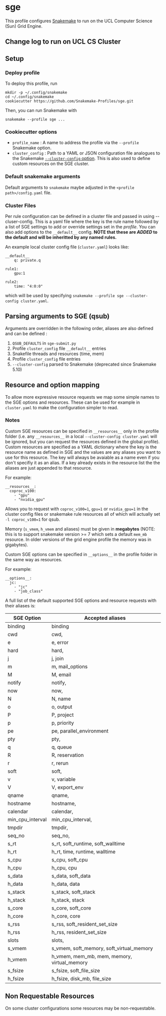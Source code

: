 # sge

This profile configures [Snakemake](https://snakemake.readthedocs.io/en/stable/) to run on the UCL Computer Science (Sun) Grid Engine.

## Change log to run on UCL CS Cluster

## Setup

### Deploy profile

To deploy this profile, run

	mkdir -p ~/.config/snakemake
	cd ~/.config/snakemake
	cookiecutter https://github.com/Snakemake-Profiles/sge.git
  
  
Then, you can run Snakemake with

	snakemake --profile sge ...
  
### Cookiecutter options

* `profile_name` : A name to address the profile via the `--profile` Snakemake option.
* `cluster_config` : Path to a YAML or JSON configuration file analogues to the
  Snakemake [`--cluster-config` option](https://snakemake.readthedocs.io/en/stable/snakefiles/configuration.html#cluster-configuration-deprecated).
  This is also used to define custom resources on the SGE cluster.
  
### Default snakemake arguments
Default arguments to ``snakemake`` maybe adjusted in the ``<profile path>/config.yaml`` file.

### Cluster Files

Per rule configuration can be defined in a cluster file and passed in using --cluser-config. This is a yaml file where the key is the rule name followed by a list of SGE settings to add or override settings set in the _profile_. You can also add options to the `__default__` config. **NOTE that these are _ADDED_ to the default and will be inheritted by any named rules.**

An example local cluster config file (`cluster.yaml`) looks like:

```
__default__
	q: private.q
	
rule1:
	gpu:1
	
rule2:
	time: "4:0:0"
```

which will be used by specifying `snakemake --profile sge --cluster-config cluster.yaml`.

## Parsing arguments to SGE (qsub)
Arguments are overridden in the following order, aliases are also defined and can be defined :

1) `QSUB_DEFAULTS` in `sge-submit.py`
2) Profile `cluster_config` file `__default__` entries
3) Snakefile threads and resources (time, mem)
4) Profile `cluster_config` file <rulename> entries
5) `--cluster-config` parsed to Snakemake (deprecated since Snakemake 5.10)

## Resource and option mapping

To allow more expressive resource requests we map some simple names to the SGE options and resources. These can be used for example in `cluster.yaml` to make the configuration simpler to read.

### Notes

Custom SGE resources can be specified in `__resources__` only in the profile folder (i.e. any `__resources__` in a local `--cluster-config cluster.yaml` will be ignored, but you can request the resources defined in the global profile). Custom resources are specified as a YAML dictionary where the key is the resource name as defined in SGE and the values are any aliases you want to use for this resource. The key will always be avaiable as a name even if you don't specifiy it as an alias. If a key already exists in the resource list the the aliases are just appended to that resource. 

For example:

```
__resources__:
  coproc_v100: 
    - "gpu"
    - "nvidia_gpu"
```

Allows you to request with `coproc_v100=1`, `gpu=1` or `nvidia_gpu=1` in the cluster config files or snakemake rule resources all of which will actually set `-l coproc_v100=1` for qsub.

Memory (`s_vmem`, `h_vmem` and aliases) must be given in **megabytes** (NOTE: this is to support snakemake version >= 7 which sets a default `mem_mb` resource. In older versions of the grid engine profile the memory was in gigabytes).


Custom SGE options can be specified in `__options__` in the profile folder in the same way as resources.  

For example:

```
__options__:
  jc: 
    - "jc"
    - "job_class"
```


A full list of the default supported SGE options and resource requests with their aliases is:


| SGE Option       | Accepted aliases                             |
| -----------------|----------------------------------------------| 
| binding          | binding                                      |
| cwd              | cwd,                                         |
| e                | e, error                                     |
| hard             | hard,                                        |
| j                | j, join                                      |
| m                | m, mail_options                              |
| M                | M, email                                     |
| notify           | notify,                                      |
| now              | now,                                         |
| N                | N, name                                      |
| o                | o, output                                    |
| P                | P, project                                   |
| p                | p, priority                                  |
| pe               | pe, parallel_environment                     |
| pty              | pty,                                         |
| q                | q, queue                                     |
| R                | R, reservation                               |
| r                | r, rerun                                     |
| soft             | soft,                                        |
| v                | v, variable                                  | 
| V                | V, export_env                                |
| qname            | qname,                                       |
| hostname         | hostname,                                    |
| calendar         | calendar,                                    |
| min_cpu_interval | min_cpu_interval,                            |
| tmpdir           | tmpdir,                                      |
| seq_no           | seq_no,                                      |
| s_rt             | s_rt, soft_runtime, soft_walltime            |
| h_rt             | h_rt, time, runtime, walltime                |
| s_cpu            | s_cpu, soft_cpu                              |
| h_cpu            | h_cpu, cpu                                   |
| s_data           | s_data, soft_data                            |
| h_data           | h_data, data                                 |
| s_stack          | s_stack, soft_stack                          |
| h_stack          | h_stack, stack                               |           
| s_core           | s_core, soft_core                            |
| h_core           | h_core, core                                 |
| s_rss            | s_rss, soft_resident_set_size                |
| h_rss            | h_rss, resident_set_size                     |
| slots            | slots,                                       |
| s_vmem           | s_vmem, soft_memory,  soft_virtual_memory    | 
| h_vmem           | h_vmem, mem_mb, mem, memory,  virtual_memory | 
| s_fsize          | s_fsize, soft_file_size                      |
| h_fsize          | h_fsize, disk_mb, file_size                  |

## Non Requestable Resources

On some cluster configurations some resources may be non-requestable. 
